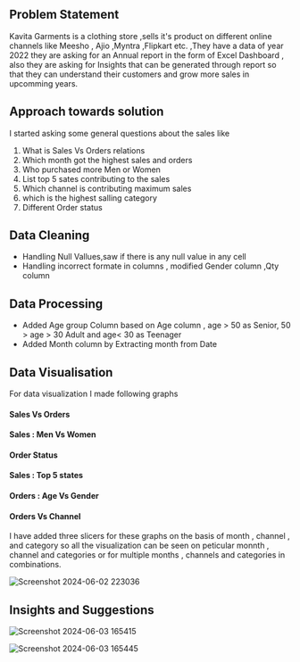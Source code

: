 ## Problem Statement 
Kavita Garments is a clothing store ,sells it's product on different online channels like Meesho , Ajio ,Myntra ,Flipkart etc.
,They have a data of year 2022 they are asking for an Annual report in the form of Excel Dashboard , also they are asking for Insights that can be 
generated through report so that they can understand their customers and grow more sales in upcomming years.

## Approach towards solution
I started asking some general questions about the sales like 

1. What is  Sales Vs Orders relations 
2. Which month got the highest sales and orders
3. Who purchased more Men or Women
4. List top 5 sates contributing to the sales
5. Which channel is contributing maximum sales
6. which is the highest salling category
7. Different Order status

## Data Cleaning 

- Handling Null Vallues,saw if there is any null value in any cell
- Handling incorrect formate in columns , modified Gender column ,Qty column

## Data Processing

- Added Age group Column  based on Age column , age > 50 as Senior, 50 > age > 30 Adult and age< 30 as Teenager
- Added Month column by Extracting month from Date

## Data Visualisation
For data visualization I made following graphs 

#### Sales Vs Orders 

#### Sales : Men Vs Women

#### Order Status 

#### Sales : Top 5 states

#### Orders : Age Vs Gender

#### Orders Vs Channel

I have added three slicers for these graphs on the basis of month , channel , and category so all the visualization can be seen on peticular monnth , channel and categories or for multiple months , channels and categories 
in combinations.


![Screenshot 2024-06-02 223036](https://github.com/Mansha-S/Kavita-Garments-Excel-Dashboard_Report/assets/97119252/c34fbff1-005d-408c-a575-f4ed0576e56e)

## Insights and Suggestions 

![Screenshot 2024-06-03 165415](https://github.com/Mansha-S/Kavita-Garments-Excel-Dashboard_Report/assets/97119252/f9d491f7-5f10-46f9-aaa4-ae3812c7d1c1)

![Screenshot 2024-06-03 165445](https://github.com/Mansha-S/Kavita-Garments-Excel-Dashboard_Report/assets/97119252/42f5f84d-b4dc-4895-b8d7-bb4ccc11c853)
